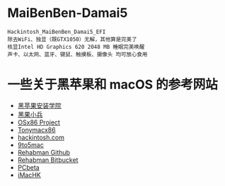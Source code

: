 # MaiBenBen-Damai5
```
Hackintosh_MaiBenBen_Damai5_EFI
除去WiFi、独显（既GTX1050）无解，其他算是完美了
核显Intel HD Graphics 620 2048 MB 睡眠完美唤醒
声卡、以太网、蓝牙、键鼠、触摸板、摄像头 均可放心食用
```
# 一些关于黑苹果和 macOS 的参考网站
* [黑苹果安装学院](https://github.com/huangyz0918/Hackintosh-Installer-University/blob/master/README-CN.md)
* [黑果小兵](https://blog.daliansky.net)
* [OSx86 Project](https://www.osx86project.org)
* [Tonymacx86](https://www.tonymacx86.com)
* [hackintosh.com](https://hackintosh.com)
* [9to5mac](https://9to5mac.com)
* [Rehabman Github](https://github.com/RehabMan)
* [Rehabman Bitbucket](https://bitbucket.org/RehabMan)
* [PCbeta](http://mac.pcbeta.com)
* [iMacHK](https://imac.hk)
